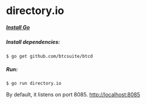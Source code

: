 directory.io
============

##### [Install Go](http://golang.org/doc/install)

##### Install dependencies:
```bash
$ go get github.com/btcsuite/btcd
```

##### Run:
```bash
$ go run directory.io
```

By default, it listens on port 8085. [http://localhost:8085](http://localhost:8085)
